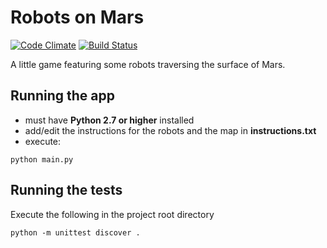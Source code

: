# Robots on Mars

[![Code Climate](https://codeclimate.com/github/kadikraman/RobotsOnMars/badges/gpa.svg)](https://codeclimate.com/github/kadikraman/RobotsOnMars)
[![Build Status](https://travis-ci.org/kadikraman/RobotsOnMars.svg?branch=master)](https://travis-ci.org/kadikraman/RobotsOnMars)

A little game featuring some robots traversing the surface of Mars.

## Running the app
- must have **Python 2.7 or higher** installed
- add/edit the instructions for the robots and the map in **instructions.txt**
- execute:
```
python main.py
```

## Running the tests
Execute the following in the project root directory
```
python -m unittest discover .
```
